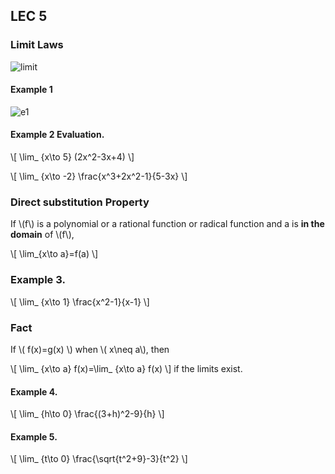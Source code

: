 ## LEC 5

### Limit Laws
![limit](http://www.nabla.hr/LimFLawsA.gif)


#### Example 1
![e1](http://image.slidesharecdn.com/lecture5-limitlaws-140916111716-phpapp01/95/lecture-5-limit-laws-3-638.jpg?cb=1410884284)

#### Example 2 Evaluation.

\\[ \lim_ {x\to 5} (2x^2-3x+4) \\]

\\[ \lim_ {x\to -2} \frac{x^3+2x^2-1}{5-3x} \\]


### Direct substitution Property

If \\(f\\) is a polynomial or a rational function or radical function and a is **in the domain** of \\(f\\),

\\[ \lim_{x\to a}=f(a) \\]

### Example 3.

\\[ \lim_ {x\to 1} \frac{x^2-1}{x-1} \\]

### Fact

If \\( f(x)=g(x) \\) when \\( x\neq a\\), then

\\[ \lim_ {x\to a} f(x)=\lim_ {x\to a} f(x) \\]
if the limits exist.

#### Example 4.

\\[ \lim_ {h\to 0} \frac{(3+h)^2-9}{h} \\]


#### Example 5.

\\[ \lim_ {t\to 0} \frac{\sqrt{t^2+9}-3}{t^2} \\]

